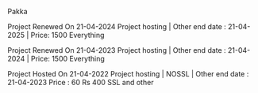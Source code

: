 Pakka

Project Renewed On 21-04-2024 Project hosting | Other end date : 21-04-2025 | Price: 1500 Everything

Project Renewed On 21-04-2023 Project hosting | Other end date : 21-04-2024 | Price: 1500 Everything

Project Hosted On 21-04-2022 Project hosting | NOSSL | Other end date : 21-04-2023
Price : 60 Rs 400 SSL and other


